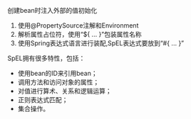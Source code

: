 创建bean时注入外部的值初始化

1. 使用@PropertySource注解和Environment
2. 解析属性占位符，使用“${ ... }”包装属性名称
3. 使用Spring表达式语言进行装配,SpEL表达式要放到“#{ ... }”

SpEL拥有很多特性，包括：  
* 使用bean的ID来引用bean；
* 调用方法和访问对象的属性；
* 对值进行算术、关系和逻辑运算；
* 正则表达式匹配；
* 集合操作。